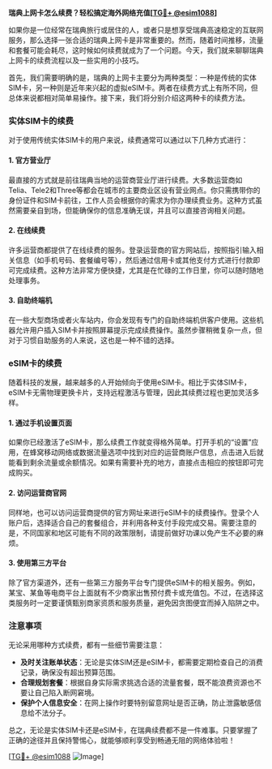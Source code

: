 **瑞典上网卡怎么续费？轻松搞定海外网络充值[[TG💪+ @esim1088](https://t.me/s/esim1088)]**

如果你是一位经常在瑞典旅行或居住的人，或者只是想享受瑞典高速稳定的互联网服务，那么选择一张合适的瑞典上网卡是非常重要的。然而，随着时间推移，流量和套餐可能会耗尽，这时候如何续费就成为了一个问题。今天，我们就来聊聊瑞典上网卡的续费流程以及一些实用的小技巧。

首先，我们需要明确的是，瑞典的上网卡主要分为两种类型：一种是传统的实体SIM卡，另一种则是近年来兴起的虚拟eSIM卡。两者在续费方式上有所不同，但总体来说都相对简单易操作。接下来，我们将分别介绍这两种卡的续费方法。

### 实体SIM卡的续费

对于使用传统实体SIM卡的用户来说，续费通常可以通过以下几种方式进行：

#### 1. 官方营业厅
最直接的方式就是前往瑞典当地的运营商营业厅进行续费。大多数运营商如Telia、Tele2和Three等都会在城市的主要商业区设有营业网点。你只需携带你的身份证件和SIM卡前往，工作人员会根据你的需求为你办理续费业务。这种方式虽然需要亲自到场，但能确保你的信息准确无误，并且可以直接咨询相关问题。

#### 2. 在线续费
许多运营商都提供了在线续费的服务。登录运营商的官方网站后，按照指引输入相关信息（如手机号码、套餐编号等），然后通过信用卡或其他支付方式进行付款即可完成续费。这种方法非常方便快捷，尤其是在忙碌的工作日里，你可以随时随地处理事务。

#### 3. 自助终端机
在一些大型商场或者火车站内，你会发现有专门的自助终端机供客户使用。这些机器允许用户插入SIM卡并按照屏幕提示完成续费操作。虽然步骤稍微复杂一点，但对于习惯自助服务的人来说，这也是一种不错的选择。

### eSIM卡的续费

随着科技的发展，越来越多的人开始倾向于使用eSIM卡。相比于实体SIM卡，eSIM卡无需物理更换卡片，支持远程激活与管理，因此其续费过程也更加灵活多样。

#### 1. 通过手机设置页面
如果你已经激活了eSIM卡，那么续费工作就变得格外简单。打开手机的“设置”应用，在蜂窝移动网络或数据流量选项中找到对应的运营商账户信息，点击进入后就能看到剩余流量或余额情况。如果有需要补充的地方，直接点击相应的按钮即可完成购买。

#### 2. 访问运营商官网
同样地，也可以访问运营商提供的官方网址来进行eSIM卡的续费操作。登录个人账户后，选择适合自己的套餐组合，并利用各种支付手段完成交易。需要注意的是，不同国家和地区可能有不同的政策限制，请提前做好功课以免产生不必要的麻烦。

#### 3. 使用第三方平台
除了官方渠道外，还有一些第三方服务平台专门提供eSIM卡的相关服务。例如，某宝、某鱼等电商平台上面就有不少商家出售预付费卡或充值包。不过，在选择这类服务时一定要谨慎甄别商家资质和服务质量，避免因贪图便宜而掉入陷阱之中。

### 注意事项

无论采用哪种方式续费，都有一些细节需要注意：

- **及时关注账单状态**：无论是实体SIM还是eSIM卡，都需要定期检查自己的消费记录，确保没有超出预算范围。
- **合理规划套餐**：根据自身实际需求挑选合适的流量套餐，既不能浪费资源也不要让自己陷入断网窘境。
- **保护个人信息安全**：在网上操作时要特别留意网址是否正确，防止泄露敏感信息给不法分子。

总之，无论是实体SIM卡还是eSIM卡，在瑞典续费都不是一件难事。只要掌握了正确的途径并且保持警惕心，就能够顺利享受到畅通无阻的网络体验啦！

[[TG💪+ @esim1088](https://t.me/s/esim1088) ![Image](https://i.postimg.cc/4NQfJmqS/Snipaste-2025-05-13-00-14-12.png)]